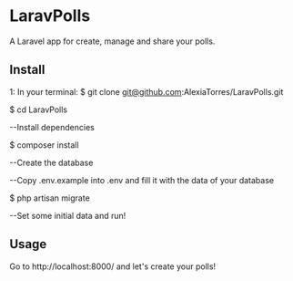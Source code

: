 # LaravPolls
A Laravel app for create, manage and share your polls.

## Install
1: In your terminal:
$ git clone git@github.com:AlexiaTorres/LaravPolls.git

$ cd LaravPolls

--Install dependencies

$ composer install

--Create the database

--Copy .env.example into .env and fill it with the data of your database

$ php artisan migrate

--Set some initial data and run!

## Usage
Go to http://localhost:8000/ and let's create your polls!

